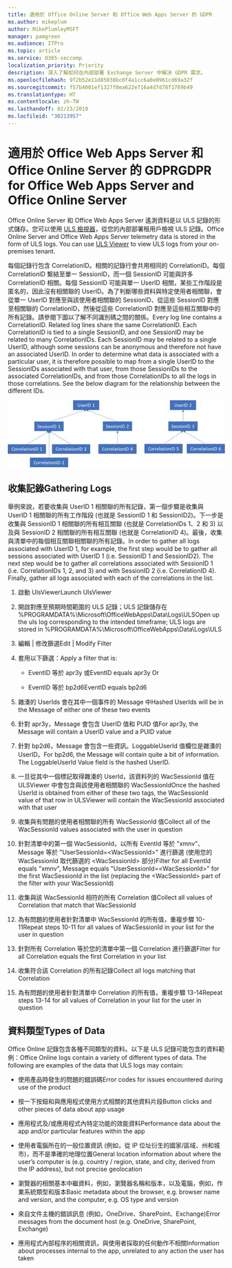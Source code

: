 ```yaml
---
title: 適用於 Office Online Server 和 Office Web Apps Server 的 GDPR
ms.author: mikeplum
author: MikePlumleyMSFT
manager: pamgreen
ms.audience: ITPro
ms.topic: article
ms.service: O365-seccomp
localization_priority: Priority
description: 深入了解如何在內部部署 Exchange Server 中解決 GDPR 需求。
ms.openlocfilehash: 9f2b52e11d85838bc0f4a1cc6a0e0961cd69a32f
ms.sourcegitcommit: f57b4001ef1327f0ea622e716a4d7d78f1769b49
ms.translationtype: HT
ms.contentlocale: zh-TW
ms.lasthandoff: 02/23/2019
ms.locfileid: "30213957"
---
```

# <a name="gdpr-for-office-web-apps-server-and-office-online-server"></a><span data-ttu-id="1035f-103">適用於 Office Web Apps Server 和 Office Online Server 的 GDPR</span><span class="sxs-lookup"><span data-stu-id="1035f-103">GDPR for Office Web Apps Server and Office Online Server</span></span>

<span data-ttu-id="1035f-p101">Office Online Server 和 Office Web Apps Server 遙測資料是以 ULS 記錄的形式儲存。您可以使用 [ULS 檢視器](https://www.microsoft.com/en-us/download/details.aspx?id=44020)，從您的內部部署租用戶檢視 ULS 記錄。</span><span class="sxs-lookup"><span data-stu-id="1035f-p101">Office Online Server and Office Web Apps Server telemetry data is stored in the form of ULS logs. You can use [ULS Viewer](https://www.microsoft.com/en-us/download/details.aspx?id=44020) to view ULS logs from your on-premises tenant.</span></span>

<span data-ttu-id="1035f-p102">每個記錄行包含 CorrelationID。相關的記錄行會共用相同的 CorrelationID。每個 CorrelationID 繫結至單一 SessionID，而一個 SessionID 可能與許多 CorrelationID 相關。每個 SessionID 可能與單一 UserID 相關，某些工作階段是匿名的，因此沒有相關聯的 UserID。為了判斷哪些資料與特定使用者相關聯，會從單一 UserID 對應至與該使用者相關聯的 SessionID、從這些 SessionID 對應至相關聯的 CorrelationID，然後從這些 CorrelationID 對應至這些相互關聯中的所有記錄。請參閱下圖以了解不同識別碼之間的關係。</span><span class="sxs-lookup"><span data-stu-id="1035f-p102">Every log line contains a CorrelationID. Related log lines share the same CorrelationID. Each CorrelationID is tied to a single SessionID, and one SessionID may be related to many CorrelationIDs. Each SessionID may be related to a single UserID, although some sessions can be anonymous and therefore not have an associated UserID. In order to determine what data is associated with a particular user, it is therefore possible to map from a single UserID to the SessionIDs associated with that user, from those SessionIDs to the associated CorrelationIDs, and from those CorrelationIDs to all the logs in those correlations. See the below diagram for the relationship between the different IDs.</span></span>

![](media/gdpr-for-office-online-server-image1.jpg)

## <a name="gathering-logs"></a><span data-ttu-id="1035f-112">收集記錄</span><span class="sxs-lookup"><span data-stu-id="1035f-112">Gathering Logs</span></span>

<span data-ttu-id="1035f-p103">舉例來說，若要收集與 UserID 1 相關聯的所有記錄，第一個步驟是收集與 UserID 1 相關聯的所有工作階段 (也就是 SessionID 1 和 SessionID2)。下一步是收集與 SessionID 1 相關聯的所有相互關聯 (也就是 CorrelationIDs 1、2 和 3) 以及與 SessionID 2 相關聯的所有相互關聯 (也就是 CorrelationID 4)。最後，收集與清單中的每個相互關聯相關聯的所有記錄。</span><span class="sxs-lookup"><span data-stu-id="1035f-p103">In order to gather all logs associated with UserID 1, for example, the first step would be to gather all sessions associated with UserID 1 (i.e. SessionID 1 and SessionID2). The next step would be to gather all correlations associated with SessionID 1 (i.e. CorrelationIDs 1, 2, and 3) and with SessionID 2 (i.e. CorrelationID 4). Finally, gather all logs associated with each of the correlations in the list.</span></span>

1.  <span data-ttu-id="1035f-116">啟動 UlsViewer</span><span class="sxs-lookup"><span data-stu-id="1035f-116">Launch UlsViewer</span></span>

2.  <span data-ttu-id="1035f-117">開啟對應至預期時間範圍的 ULS 記錄；ULS 記錄儲存在 %PROGRAMDATA%\\Microsoft\\OfficeWebApps\\Data\\Logs\\ULS</span><span class="sxs-lookup"><span data-stu-id="1035f-117">Open up the uls log corresponding to the intended timeframe; ULS logs are stored in %PROGRAMDATA%\\Microsoft\\OfficeWebApps\\Data\\Logs\\ULS</span></span>

3.  <span data-ttu-id="1035f-118">編輯 | 修改篩選</span><span class="sxs-lookup"><span data-stu-id="1035f-118">Edit | Modify Filter</span></span>

4.  <span data-ttu-id="1035f-119">套用以下篩選：</span><span class="sxs-lookup"><span data-stu-id="1035f-119">Apply a filter that is:</span></span>

    -   <span data-ttu-id="1035f-120">EventID 等於 apr3y 或</span><span class="sxs-lookup"><span data-stu-id="1035f-120">EventID equals apr3y Or</span></span>

    -   <span data-ttu-id="1035f-121">EventID 等於 bp2d6</span><span class="sxs-lookup"><span data-stu-id="1035f-121">EventID equals bp2d6</span></span>

5.  <span data-ttu-id="1035f-122">雜湊的 UserIds 會在其中一個事件的 Message 中</span><span class="sxs-lookup"><span data-stu-id="1035f-122">Hashed UserIds will be in the Message of either one of these two events</span></span>

6.  <span data-ttu-id="1035f-123">針對 apr3y，Message 會包含 UserID 值和 PUID 值</span><span class="sxs-lookup"><span data-stu-id="1035f-123">For apr3y, the Message will contain a UserID value and a PUID value</span></span>

7.  <span data-ttu-id="1035f-p104">針對 bp2d6，Message 會包含一些資訊。LoggableUserId 值欄位是雜湊的 UserID。</span><span class="sxs-lookup"><span data-stu-id="1035f-p104">For bp2d6, the Message will contain quite a bit of information. The LoggableUserId Value field is the hashed UserID.</span></span>

8.  <span data-ttu-id="1035f-126">一旦從其中一個標記取得雜湊的 UserId，該資料列的 WacSessionId 值在 ULSViewer 中會包含與該使用者相關聯的 WacSessionId</span><span class="sxs-lookup"><span data-stu-id="1035f-126">Once the hashed UserId is obtained from either of these two tags, the WacSessionId value of that row in ULSViewer will contain the WacSessionId associated with that user</span></span>

9.  <span data-ttu-id="1035f-127">收集與有問題的使用者相關聯的所有 WacSessionId 值</span><span class="sxs-lookup"><span data-stu-id="1035f-127">Collect all of the WacSessionId values associated with the user in question</span></span>

10. <span data-ttu-id="1035f-128">針對清單中的第一個 WacSessionId，以所有 EventId 等於 "xmnv"、Message 等於 "UserSessionId=\<WacSessionId\>" 進行篩選 (使用您的 WacSessionId 取代篩選的 \<WacSessionId\> 部分)</span><span class="sxs-lookup"><span data-stu-id="1035f-128">Filter for all EventId equals "xmnv", Message equals "UserSessionId=\<WacSessionId\>" for the first WacSessionId in the list (replacing the \<WacSessionId\> part of the filter with your WacSessionId)</span></span>

11. <span data-ttu-id="1035f-129">收集與該 WacSessionId 相符的所有 Correlation 值</span><span class="sxs-lookup"><span data-stu-id="1035f-129">Collect all values of Correlation that match that WacSessionId</span></span>

12. <span data-ttu-id="1035f-130">為有問題的使用者針對清單中 WacSessionId 的所有值，重複步驟 10-11</span><span class="sxs-lookup"><span data-stu-id="1035f-130">Repeat steps 10-11 for all values of WacSessionId in your list for the user in question</span></span>

13. <span data-ttu-id="1035f-131">針對所有 Correlation 等於您的清單中第一個 Correlation 進行篩選</span><span class="sxs-lookup"><span data-stu-id="1035f-131">Filter for all Correlation equals the first Correlation in your list</span></span>

14. <span data-ttu-id="1035f-132">收集符合該 Correlation 的所有記錄</span><span class="sxs-lookup"><span data-stu-id="1035f-132">Collect all logs matching that Correlation</span></span>

15. <span data-ttu-id="1035f-133">為有問題的使用者針對清單中 Correlation 的所有值，重複步驟 13-14</span><span class="sxs-lookup"><span data-stu-id="1035f-133">Repeat steps 13-14 for all values of Correlation in your list for the user in question</span></span>

## <a name="types-of-data"></a><span data-ttu-id="1035f-134">資料類型</span><span class="sxs-lookup"><span data-stu-id="1035f-134">Types of Data</span></span>

<span data-ttu-id="1035f-p105">Office Online 記錄包含各種不同類型的資料。以下是 ULS 記錄可能包含的資料範例：</span><span class="sxs-lookup"><span data-stu-id="1035f-p105">Office Online logs contain a variety of different types of data. The following are examples of the data that ULS logs may contain:</span></span>

-   <span data-ttu-id="1035f-137">使用產品時發生的問題的錯誤碼</span><span class="sxs-lookup"><span data-stu-id="1035f-137">Error codes for issues encountered during use of the product</span></span>

-   <span data-ttu-id="1035f-138">按一下按鈕和與應用程式使用方式相關的其他資料片段</span><span class="sxs-lookup"><span data-stu-id="1035f-138">Button clicks and other pieces of data about app usage</span></span>

-   <span data-ttu-id="1035f-139">應用程式及/或應用程式內特定功能的效能資料</span><span class="sxs-lookup"><span data-stu-id="1035f-139">Performance data about the app and/or particular features within the app</span></span>

-   <span data-ttu-id="1035f-140">使用者電腦所在的一般位置資訊 (例如，從 IP 位址衍生的國家/區域、州和城市)，而不是準確的地理位置</span><span class="sxs-lookup"><span data-stu-id="1035f-140">General location information about where the user’s computer is (e.g. country / region, state, and city, derived from the IP address), but not precise geolocation</span></span>

-   <span data-ttu-id="1035f-141">瀏覽器的相關基本中繼資料，例如，瀏覽器名稱和版本，以及電腦，例如，作業系統類型和版本</span><span class="sxs-lookup"><span data-stu-id="1035f-141">Basic metadata about the browser, e.g. browser name and version, and the computer, e.g. OS type and version</span></span>

-   <span data-ttu-id="1035f-142">來自文件主機的錯誤訊息 (例如，OneDrive、SharePoint、Exchange)</span><span class="sxs-lookup"><span data-stu-id="1035f-142">Error messages from the document host (e.g. OneDrive, SharePoint, Exchange)</span></span>

-   <span data-ttu-id="1035f-143">應用程式內部程序的相關資訊，與使用者採取的任何動作不相關</span><span class="sxs-lookup"><span data-stu-id="1035f-143">Information about processes internal to the app, unrelated to any action the user has taken</span></span>
